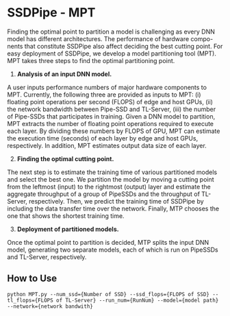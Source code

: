 # SSDPipe - MPT

Finding the optimal point to partition a model is challenging as every DNN model has different architectures. The performance of hardware compo- nents that constitute SSDPipe also affect deciding the best cutting point. For easy deployment of SSDPipe, we develop a model partitioning tool (MPT). MPT takes three steps to find the optimal partitioning point.

1. **Analysis of an input DNN model.** 

A user inputs performance numbers of major hardware components to MPT. Currently, the following three are provided as inputs to MPT: (i) floating point operations per second (FLOPS) of edge and host GPUs, (ii) the network bandwidth between Pipe-SSD and TL-Server, (iii) the number of Pipe-SSDs that participates in training. Given a DNN model to partition, MPT extracts the number of floating point operations required to execute each layer. By dividing these numbers by FLOPS of GPU, MPT can estimate the execution time (seconds) of each layer by edge and host GPUs, respectively. In addition, MPT estimates output data size of each layer.

2. **Finding the optimal cutting point.**

The next step is to estimate the training time of various partitioned models and select the best one. We partition the model by moving a cutting point from the leftmost (input) to the rightmost (output) layer and estimate the aggregate throughput of a group of PipeSSDs and the throughput of TL-Server, respectively. Then, we predict the training time of SSDPipe by including the data transfer time over the network. Finally, MTP chooses the one that shows the shortest training time.

3. **Deployment of partitioned models.**

Once the optimal point to partition is decided, MTP splits the input DNN model, generating two separate models, each of which is run on PipeSSDs and TL-Server, respectively.

## How to Use
```
python MPT.py --num_ssd={Number of SSD} --ssd_flops={FLOPS of SSD} --tl_flops={FLOPS of TL-Server} --run_num={RunNum} --model={model path} --network={network bandwith}
```
